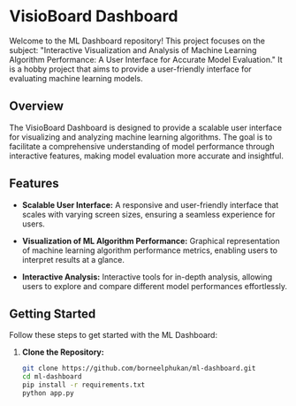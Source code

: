 # VisioBoard Dashboard

Welcome to the ML Dashboard repository! This project focuses on the subject: "Interactive Visualization and Analysis of Machine Learning Algorithm Performance: A User Interface for Accurate Model Evaluation." It is a hobby project that aims to provide a user-friendly interface for evaluating machine learning models.

## Overview

The VisioBoard Dashboard is designed to provide a scalable user interface for visualizing and analyzing machine learning algorithms. The goal is to facilitate a comprehensive understanding of model performance through interactive features, making model evaluation more accurate and insightful.

## Features

- **Scalable User Interface:** A responsive and user-friendly interface that scales with varying screen sizes, ensuring a seamless experience for users.
  
- **Visualization of ML Algorithm Performance:** Graphical representation of machine learning algorithm performance metrics, enabling users to interpret results at a glance.

- **Interactive Analysis:** Interactive tools for in-depth analysis, allowing users to explore and compare different model performances effortlessly.

## Getting Started

Follow these steps to get started with the ML Dashboard:

1. **Clone the Repository:**
   ```bash
   git clone https://github.com/borneelphukan/ml-dashboard.git
   cd ml-dashboard
   pip install -r requirements.txt
   python app.py

